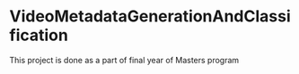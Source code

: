 # VideoMetadataGenerationAndClassification
This project is done as a part of final year of Masters program
